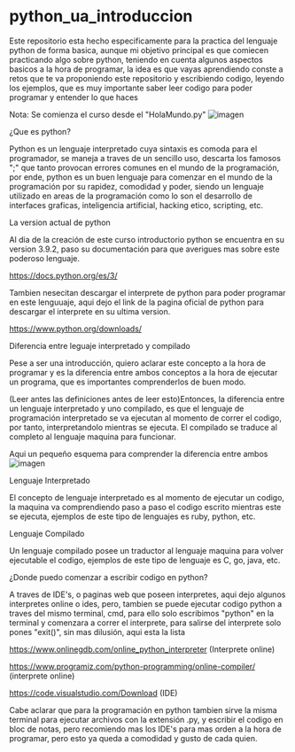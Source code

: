 # python_ua_introduccion
Este repositorio esta hecho especificamente para la practica del lenguaje python de forma basica, aunque mi objetivo principal es que comiecen practicando algo sobre python, teniendo en cuenta algunos aspectos basicos a la hora de programar, la idea es que vayas aprendiendo conste a retos que te va proponiendo este repositorio y escribiendo codigo, leyendo los ejemplos, que es muy importante saber leer codigo para poder programar y entender lo que haces

Nota: Se comienza el curso desde el "HolaMundo.py"
               ![imagen](https://user-images.githubusercontent.com/78503985/112737741-798c1c80-8f3b-11eb-974f-dffd1a567f5a.png)


¿Que es python?

Python es un lenguaje interpretado cuya sintaxis es comoda para el programador, se maneja a traves de un sencillo uso, descarta los famosos ";" que tanto provocan errores comunes en el mundo de la programación, por ende, python es un buen lenguaje para comenzar en el mundo de la programación por su rapidez, comodidad y poder, siendo un lenguaje utilizado en areas de la programación como lo son el desarrollo de interfaces graficas, inteligencia artificial, hacking etico, scripting, etc.

La version actual de python

Al dia de la creación de este curso introductorio python se encuentra en su version 3.9.2, paso su documentación para que averigues mas sobre este poderoso lenguaje.

https://docs.python.org/es/3/

Tambien nesecitan descargar el interprete de python para poder programar en este lenguuaje, aqui dejo el link de la pagina oficial de python para descargar el interprete en su ultima version.

https://www.python.org/downloads/

Diferencia entre leguaje interpretado y compilado

Pese a ser una introducción, quiero aclarar este concepto a la hora de programar y es la diferencia entre ambos conceptos a la hora de ejecutar un programa, que es importantes comprenderlos de buen modo.

(Leer antes las definiciones antes de leer esto)Entonces, la diferencia entre un lenguaje interpretado y uno compilado, es que el lenguaje de programación interpretado se va ejecutan al momento de correr el codigo, por tanto, interpretandolo mientras se ejecuta. El compilado se traduce al completo al lenguaje maquina para funcionar.

Aqui un pequeño esquema para comprender la diferencia entre ambos
![imagen](https://user-images.githubusercontent.com/78503985/112737927-24510a80-8f3d-11eb-9e7e-6cf2996d70b3.png)


Lenguaje Interpretado

El concepto de lenguaje interpretado es al momento de ejecutar un codigo, la maquina va comprendiendo paso a paso el codigo escrito mientras este se ejecuta, ejemplos de este tipo de lenguajes es ruby, python, etc.

Lenguaje Compilado

Un lenguaje compilado posee un traductor al lenguaje maquina para volver ejecutable el codigo, ejemplos de este tipo de lenguaje es C, go, java, etc.

¿Donde puedo comenzar a escribir codigo en python?

A traves de IDE's, o paginas web que poseen interpretes, aqui dejo algunos interpretes online o ides, pero, tambien se puede ejecutar codigo python a traves del mismo terminal, cmd, para ello solo escribimos "python" en la terminal y comenzara a correr el interprete, para salirse del interprete solo pones "exit()", sin mas dilusión, aqui esta la lista

https://www.onlinegdb.com/online_python_interpreter (Interprete online)

https://www.programiz.com/python-programming/online-compiler/ (interprete online)

https://code.visualstudio.com/Download (IDE)

Cabe aclarar que para la programación en python tambien sirve la misma terminal para ejecutar archivos con la extensión .py, y escribir el codigo en bloc de notas, pero recomiendo mas los IDE's para mas orden a la hora de programar, pero esto ya queda a comodidad y gusto de cada quien.
